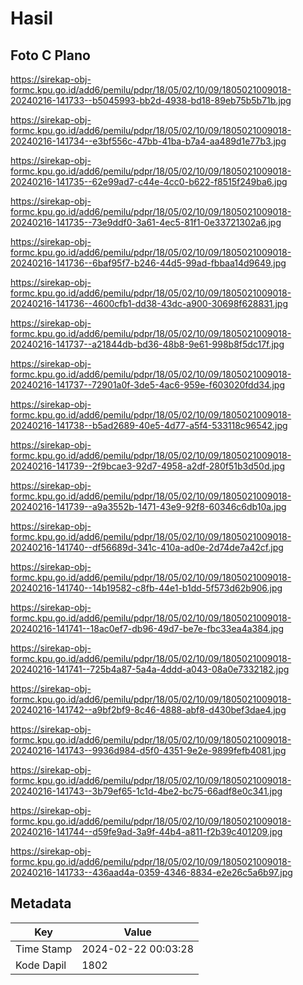 # Hasil

## Foto C Plano

https://sirekap-obj-formc.kpu.go.id/add6/pemilu/pdpr/18/05/02/10/09/1805021009018-20240216-141733--b5045993-bb2d-4938-bd18-89eb75b5b71b.jpg

https://sirekap-obj-formc.kpu.go.id/add6/pemilu/pdpr/18/05/02/10/09/1805021009018-20240216-141734--e3bf556c-47bb-41ba-b7a4-aa489d1e77b3.jpg

https://sirekap-obj-formc.kpu.go.id/add6/pemilu/pdpr/18/05/02/10/09/1805021009018-20240216-141735--62e99ad7-c44e-4cc0-b622-f8515f249ba6.jpg

https://sirekap-obj-formc.kpu.go.id/add6/pemilu/pdpr/18/05/02/10/09/1805021009018-20240216-141735--73e9ddf0-3a61-4ec5-81f1-0e33721302a6.jpg

https://sirekap-obj-formc.kpu.go.id/add6/pemilu/pdpr/18/05/02/10/09/1805021009018-20240216-141736--6baf95f7-b246-44d5-99ad-fbbaa14d9649.jpg

https://sirekap-obj-formc.kpu.go.id/add6/pemilu/pdpr/18/05/02/10/09/1805021009018-20240216-141736--4600cfb1-dd38-43dc-a900-30698f628831.jpg

https://sirekap-obj-formc.kpu.go.id/add6/pemilu/pdpr/18/05/02/10/09/1805021009018-20240216-141737--a21844db-bd36-48b8-9e61-998b8f5dc17f.jpg

https://sirekap-obj-formc.kpu.go.id/add6/pemilu/pdpr/18/05/02/10/09/1805021009018-20240216-141737--72901a0f-3de5-4ac6-959e-f603020fdd34.jpg

https://sirekap-obj-formc.kpu.go.id/add6/pemilu/pdpr/18/05/02/10/09/1805021009018-20240216-141738--b5ad2689-40e5-4d77-a5f4-533118c96542.jpg

https://sirekap-obj-formc.kpu.go.id/add6/pemilu/pdpr/18/05/02/10/09/1805021009018-20240216-141739--2f9bcae3-92d7-4958-a2df-280f51b3d50d.jpg

https://sirekap-obj-formc.kpu.go.id/add6/pemilu/pdpr/18/05/02/10/09/1805021009018-20240216-141739--a9a3552b-1471-43e9-92f8-60346c6db10a.jpg

https://sirekap-obj-formc.kpu.go.id/add6/pemilu/pdpr/18/05/02/10/09/1805021009018-20240216-141740--df56689d-341c-410a-ad0e-2d74de7a42cf.jpg

https://sirekap-obj-formc.kpu.go.id/add6/pemilu/pdpr/18/05/02/10/09/1805021009018-20240216-141740--14b19582-c8fb-44e1-b1dd-5f573d62b906.jpg

https://sirekap-obj-formc.kpu.go.id/add6/pemilu/pdpr/18/05/02/10/09/1805021009018-20240216-141741--18ac0ef7-db96-49d7-be7e-fbc33ea4a384.jpg

https://sirekap-obj-formc.kpu.go.id/add6/pemilu/pdpr/18/05/02/10/09/1805021009018-20240216-141741--725b4a87-5a4a-4ddd-a043-08a0e7332182.jpg

https://sirekap-obj-formc.kpu.go.id/add6/pemilu/pdpr/18/05/02/10/09/1805021009018-20240216-141742--a9bf2bf9-8c46-4888-abf8-d430bef3dae4.jpg

https://sirekap-obj-formc.kpu.go.id/add6/pemilu/pdpr/18/05/02/10/09/1805021009018-20240216-141743--9936d984-d5f0-4351-9e2e-9899fefb4081.jpg

https://sirekap-obj-formc.kpu.go.id/add6/pemilu/pdpr/18/05/02/10/09/1805021009018-20240216-141743--3b79ef65-1c1d-4be2-bc75-66adf8e0c341.jpg

https://sirekap-obj-formc.kpu.go.id/add6/pemilu/pdpr/18/05/02/10/09/1805021009018-20240216-141744--d59fe9ad-3a9f-44b4-a811-f2b39c401209.jpg

https://sirekap-obj-formc.kpu.go.id/add6/pemilu/pdpr/18/05/02/10/09/1805021009018-20240216-141733--436aad4a-0359-4346-8834-e2e26c5a6b97.jpg


## Metadata

| Key        | Value               |
| ---------- | ------------------- |
| Time Stamp | 2024-02-22 00:03:28 |
| Kode Dapil | 1802                |



